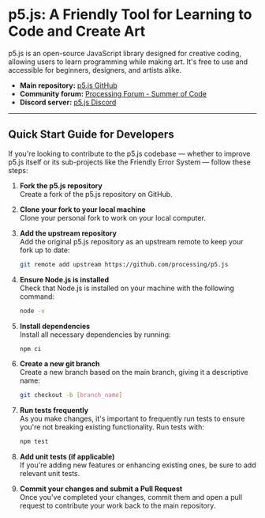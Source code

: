 # p5.js: A Friendly Tool for Learning to Code and Create Art

p5.js is an open-source JavaScript library designed for creative coding, allowing users to learn programming while making art. It's free to use and accessible for beginners, designers, and artists alike.

- **Main repository:** [p5.js GitHub](https://github.com/processing/p5.js/)
- **Community forum:** [Processing Forum - Summer of Code](https://discourse.processing.org/c/summer-of-code/26)
- **Discord server:** [p5.js Discord](https://discord.com/channels/836700474425475088/)

---

## Quick Start Guide for Developers

If you're looking to contribute to the p5.js codebase — whether to improve p5.js itself or its sub-projects like the Friendly Error System — follow these steps:

1. **Fork the p5.js repository**  
   Create a fork of the p5.js repository on GitHub.

2. **Clone your fork to your local machine**  
   Clone your personal fork to work on your local computer.

3. **Add the upstream repository**  
   Add the original p5.js repository as an upstream remote to keep your fork up to date:
   ```bash
   git remote add upstream https://github.com/processing/p5.js
   ```

4. **Ensure Node.js is installed**  
   Check that Node.js is installed on your machine with the following command:
   ```bash
   node -v
   ```

5. **Install dependencies**  
   Install all necessary dependencies by running:
   ```bash
   npm ci
   ```

6. **Create a new git branch**  
   Create a new branch based on the main branch, giving it a descriptive name:
   ```bash
   git checkout -b [branch_name]
   ```

7. **Run tests frequently**  
   As you make changes, it's important to frequently run tests to ensure you're not breaking existing functionality. Run tests with:
   ```bash
   npm test
   ```

8. **Add unit tests (if applicable)**  
   If you're adding new features or enhancing existing ones, be sure to add relevant unit tests.

9. **Commit your changes and submit a Pull Request**  
   Once you've completed your changes, commit them and open a pull request to contribute your work back to the main repository.
